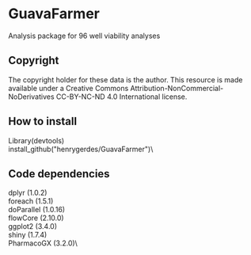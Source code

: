 # GuavaFarmer
 Analysis package for 96 well viability analyses

## Copyright
The copyright holder for these data is the author. This resource is made available under a Creative Commons Attribution-NonCommercial-NoDerivatives CC-BY-NC-ND 4.0 International license.

## How to install
Library(devtools)\
install_github("henrygerdes/GuavaFarmer")\

## Code dependencies
dplyr (1.0.2)\
foreach (1.5.1)\
doParallel (1.0.16)\
flowCore (2.10.0)\
ggplot2 (3.4.0)\
shiny (1.7.4)\
PharmacoGX (3.2.0)\

